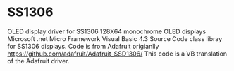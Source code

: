 # SS1306
OLED display driver for SS1306 128X64 monochrome OLED displays
Microsoft .net Micro Framework Visual Basic 4.3 Source Code
class libray for SS1306 displays.
Code is from Adafruit origianlly https://github.com/adafruit/Adafruit_SSD1306/ This code is a VB translation of the Adafruit driver.
